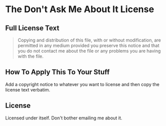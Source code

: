 # The Don't Ask Me About It License

## Full License Text

> Copying and distribution of this file, with or without modification, are permitted in any medium provided you preserve this notice and that you do not contact me about the file or any problems you are having with the file.

## How To Apply This To Your Stuff

Add a copyright notice to whatever you want to license and then copy the license text verbatim.

## License

Licensed under itself. Don't bother emailing me about it.
